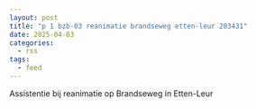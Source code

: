```yaml
---
layout: post
title: "p 1 bzb-03 reanimatie brandseweg etten-leur 203431"
date: 2025-04-03
categories: 
  - rss
tags: 
  - feed
---
```


Assistentie bij reanimatie op Brandseweg in Etten-Leur
